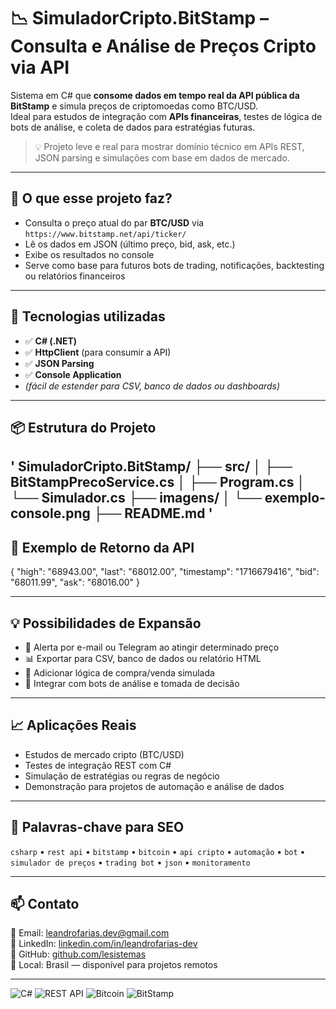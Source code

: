 # 📉 SimuladorCripto.BitStamp – Consulta e Análise de Preços Cripto via API

Sistema em C# que **consome dados em tempo real da API pública da BitStamp** e simula preços de criptomoedas como BTC/USD.  
Ideal para estudos de integração com **APIs financeiras**, testes de lógica de bots de análise, e coleta de dados para estratégias futuras.

> 💡 Projeto leve e real para mostrar domínio técnico em APIs REST, JSON parsing e simulações com base em dados de mercado.

<!-- 🔷 IMAGEM DE CAPA (opcional)
Ex: um print do console rodando ou um mockup com o logo da BitStamp
Substituir abaixo:
![Banner ou preview](imagens/banner-simulador.png)
-->

---

## 🧠 O que esse projeto faz?

- Consulta o preço atual do par **BTC/USD** via `https://www.bitstamp.net/api/ticker/`
- Lê os dados em JSON (último preço, bid, ask, etc.)
- Exibe os resultados no console
- Serve como base para futuros bots de trading, notificações, backtesting ou relatórios financeiros

<!-- 🔷 FLUXOGRAMA DO FUNCIONAMENTO (opcional)
Exemplo de diagrama de blocos:
[Input API] ➜ [Service HTTP] ➜ [Parse JSON] ➜ [Exibe Resultado]
Adicionar imagem:
![Fluxograma](imagens/fluxo-bitstamp.png)
-->

---

## 🚀 Tecnologias utilizadas

- ✅ **C# (.NET)**
- ✅ **HttpClient** (para consumir a API)
- ✅ **JSON Parsing**
- ✅ **Console Application**
- *(fácil de estender para CSV, banco de dados ou dashboards)*

---

## 📦 Estrutura do Projeto
'
SimuladorCripto.BitStamp/
├── src/
│   ├── BitStampPrecoService.cs
│   ├── Program.cs
│   └── Simulador.cs
├── imagens/
│   └── exemplo-console.png
├── README.md
'
---

## 📸 Exemplo de Retorno da API

{
  "high": "68943.00",
  "last": "68012.00",
  "timestamp": "1716679416",
  "bid": "68011.99",
  "ask": "68016.00"
}

<!-- 🔷 PRINT DO CONSOLE (opcional)
Exibir o resultado real no console C# após consumir a API.
Substituir abaixo:
![Exemplo Console](imagens/exemplo-console.png)
-->

---

## 💡 Possibilidades de Expansão

- 🔔 Alerta por e-mail ou Telegram ao atingir determinado preço
- 📊 Exportar para CSV, banco de dados ou relatório HTML
- 🧠 Adicionar lógica de compra/venda simulada
- 🤖 Integrar com bots de análise e tomada de decisão

---

## 📈 Aplicações Reais

- Estudos de mercado cripto (BTC/USD)
- Testes de integração REST com C#
- Simulação de estratégias ou regras de negócio
- Demonstração para projetos de automação e análise de dados

---

## 🧩 Palavras-chave para SEO

`csharp` • `rest api` • `bitstamp` • `bitcoin` • `api cripto` • `automação` • `bot` • `simulador de preços` • `trading bot` • `json` • `monitoramento`

---

## 📫 Contato

📧 Email: leandrofarias.dev@gmail.com  
💼 LinkedIn: [linkedin.com/in/leandrofarias-dev](https://linkedin.com/in/leandrofarias-dev)  
🔗 GitHub: [github.com/lesistemas](https://github.com/lesistemas)  
📍 Local: Brasil — disponível para projetos remotos

---

<!-- 🧩 RODAPÉ COM BADGES -->
![C#](https://img.shields.io/badge/-C%23-239120?style=flat&logo=csharp&logoColor=white)
![REST API](https://img.shields.io/badge/-REST%20API-black?style=flat&logo=api)
![Bitcoin](https://img.shields.io/badge/-Bitcoin-F7931A?style=flat&logo=bitcoin&logoColor=white)
![BitStamp](https://img.shields.io/badge/-BitStamp-006400?style=flat&logo=data:image/svg+xml;base64,<fake>)

